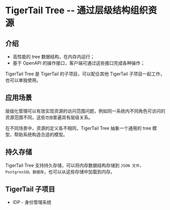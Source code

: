 # TigerTail Tree -- 通过层级结构组织资源

## 介绍

* 高性能的 tree 数据结构，在内存内运行；
* 基于 OpenAPI 的操作接口，客户端可通过这些接口完成各种操作；

TigerTail Tree 是 TigerTail 的子项目，可以配合其他 TigerTail 子项目一起工作，也可以单独使用。

## 应用场景

层级化管理可以有效实现资源的访问范围问题，例如同一系统内不同角色可访问的资源范围不同，这些`范围`普遍具有层级关系。

在不同场景中，资源的定义各不相同，TigerTail Tree 抽象一个通用的 tree 模型，帮助系统构造合适的模型。

## 持久存储

TigerTail Tree 支持持久存储，可以将内存数据结构存储到 `JSON 文件`、 `PostgresSQL 数据库`，也可以从这些存储中加载到内存。

## TigerTail 子项目

* IDP - 身份管理系统
